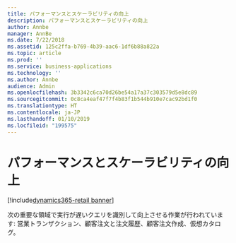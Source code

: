 ```yaml
---
title: パフォーマンスとスケーラビリティの向上
description: パフォーマンスとスケーラビリティの向上
author: Annbe
manager: AnnBe
ms.date: 7/22/2018
ms.assetid: 125c2ffa-b769-4b39-aac6-1df6b88a822a
ms.topic: article
ms.prod: ''
ms.service: business-applications
ms.technology: ''
ms.author: Annbe
audience: Admin
ms.openlocfilehash: 3b3342c6ca70d26be54a17a37c303579d5e8dc89
ms.sourcegitcommit: 0c8ca4eaf47f7f4b83f1b544b910e7cac92bd1f0
ms.translationtype: HT
ms.contentlocale: ja-JP
ms.lasthandoff: 01/10/2019
ms.locfileid: "199575"
---
```

#  <a name="enhanced-performance-and-scalability"></a>パフォーマンスとスケーラビリティの向上

[!include[dynamics365-retail banner](../includes/dynamics365-retail.md)]




次の重要な領域で実行が遅いクエリを識別して向上させる作業が行われています: 営業トランザクション、顧客注文と注文履歴、顧客注文作成、仮想カタログ。
